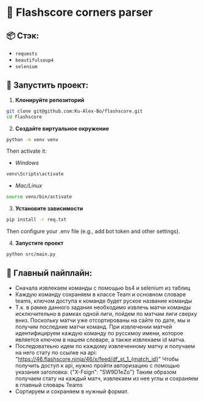 # 📝 Flashscore corners parser

## 📦 Стэк:

- `requests`
- `beautifulsoup4` 
- `selenium` 

## 🚀 Запустить проект:

1. **Клонируйте репозиторий**

```bash
git clone git@github.com:Ku-Alex-Bo/flashscore.git
cd flashscore
```

2. **Создайте виртуальное окружение**
```bash
python -m venv venv
```
Then activate it:
- *Windows*
```bash
venv\Scripts\activate
```
- *Mac/Linux*
```bash
source venv/bin/activate
```

3. **Установите зависимости**
```bash
pip install -r req.txt
```
Then configure your .env file (e.g., add bot token and other settings).

4. **Запустите проект**
```bash
python src/main.py
```

## 📜 Главный пайплайн:

- Сначала извлекаем команды с помощью bs4 и selenium из таблиц
- Каждую команду сохраняем в классе Team и основном словаре teams, ключом доступа к команде будет руское название команды
- Т.к. в рамке данного задания необходимо извлечь матчи команды исключительно в рамках одной лиги, пойдем по матчам лиги сверху вниз.
  Поскольку матчи уже отсортированы на сайте по дате, мы и получим последние матчи команд. При извлечении матчей идентифицируем каждую команду по русскмоу имени,
  которое является ключом в нашем словаре, а также извлекаем id матча.
- Последоватеьно идем по каждому извлеченному матчу и получаем на него стату по ссылке на api: "https://46.flashscore.ninja/46/x/feed/df_st_1_{match_id}"
  Чтобы получить доступ к api, нужно пройти авторизацию с помощью указания заголовка:  {"X-Fsign": "SW9D1eZo"}
  Таким образом получаем стату на каждый матч, извлекаем из нее углы и сохраняем в главный словарь Teams
- Сортируем и сохраняем в нужный формат.



